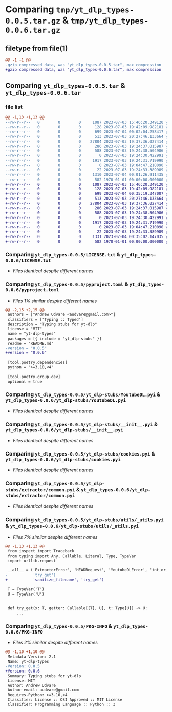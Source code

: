 # Comparing `tmp/yt_dlp_types-0.0.5.tar.gz` & `tmp/yt_dlp_types-0.0.6.tar.gz`

## filetype from file(1)

```diff
@@ -1 +1 @@
-gzip compressed data, was "yt_dlp_types-0.0.5.tar", max compression
+gzip compressed data, was "yt_dlp_types-0.0.6.tar", max compression
```

## Comparing `yt_dlp_types-0.0.5.tar` & `yt_dlp_types-0.0.6.tar`

### file list

```diff
@@ -1,13 +1,13 @@
--rw-r--r--   0        0        0     1087 2023-07-03 15:46:20.349120 yt_dlp_types-0.0.5/LICENSE.txt
--rw-r--r--   0        0        0      128 2023-07-03 19:42:09.982181 yt_dlp_types-0.0.5/README.md
--rw-r--r--   0        0        0      699 2023-07-04 00:02:04.258417 yt_dlp_types-0.0.5/pyproject.toml
--rw-r--r--   0        0        0      513 2023-07-03 20:27:46.133664 yt_dlp_types-0.0.5/yt_dlp-stubs/YoutubeDL.pyi
--rw-r--r--   0        0        0    27804 2023-07-03 19:37:36.027414 yt_dlp_types-0.0.5/yt_dlp-stubs/__init__.pyi
--rw-r--r--   0        0        0      286 2023-07-03 19:24:37.015987 yt_dlp_types-0.0.5/yt_dlp-stubs/_misc.pyi
--rw-r--r--   0        0        0      588 2023-07-03 19:24:38.504986 yt_dlp_types-0.0.5/yt_dlp-stubs/cookies.pyi
--rw-r--r--   0        0        0        0 2023-07-03 19:24:30.422991 yt_dlp_types-0.0.5/yt_dlp-stubs/extractor/__init__.pyi
--rw-r--r--   0        0        0     1917 2023-07-03 19:24:31.719990 yt_dlp_types-0.0.5/yt_dlp-stubs/extractor/common.pyi
--rw-r--r--   0        0        0        0 2023-07-03 19:04:47.210090 yt_dlp_types-0.0.5/yt_dlp-stubs/py.typed
--rw-r--r--   0        0        0       22 2023-07-03 19:24:33.389989 yt_dlp_types-0.0.5/yt_dlp-stubs/utils/__init__.pyi
--rw-r--r--   0        0        0     1310 2023-07-04 00:01:26.911435 yt_dlp_types-0.0.5/yt_dlp-stubs/utils/_utils.pyi
--rw-r--r--   0        0        0      582 1970-01-01 00:00:00.000000 yt_dlp_types-0.0.5/PKG-INFO
+-rw-r--r--   0        0        0     1087 2023-07-03 15:46:20.349120 yt_dlp_types-0.0.6/LICENSE.txt
+-rw-r--r--   0        0        0      128 2023-07-03 19:42:09.982181 yt_dlp_types-0.0.6/README.md
+-rw-r--r--   0        0        0      699 2023-07-04 00:35:19.347007 yt_dlp_types-0.0.6/pyproject.toml
+-rw-r--r--   0        0        0      513 2023-07-03 20:27:46.133664 yt_dlp_types-0.0.6/yt_dlp-stubs/YoutubeDL.pyi
+-rw-r--r--   0        0        0    27804 2023-07-03 19:37:36.027414 yt_dlp_types-0.0.6/yt_dlp-stubs/__init__.pyi
+-rw-r--r--   0        0        0      286 2023-07-03 19:24:37.015987 yt_dlp_types-0.0.6/yt_dlp-stubs/_misc.pyi
+-rw-r--r--   0        0        0      588 2023-07-03 19:24:38.504986 yt_dlp_types-0.0.6/yt_dlp-stubs/cookies.pyi
+-rw-r--r--   0        0        0        0 2023-07-03 19:24:30.422991 yt_dlp_types-0.0.6/yt_dlp-stubs/extractor/__init__.pyi
+-rw-r--r--   0        0        0     1917 2023-07-03 19:24:31.719990 yt_dlp_types-0.0.6/yt_dlp-stubs/extractor/common.pyi
+-rw-r--r--   0        0        0        0 2023-07-03 19:04:47.210090 yt_dlp_types-0.0.6/yt_dlp-stubs/py.typed
+-rw-r--r--   0        0        0       22 2023-07-03 19:24:33.389989 yt_dlp_types-0.0.6/yt_dlp-stubs/utils/__init__.pyi
+-rw-r--r--   0        0        0     1331 2023-07-04 00:35:02.147035 yt_dlp_types-0.0.6/yt_dlp-stubs/utils/_utils.pyi
+-rw-r--r--   0        0        0      582 1970-01-01 00:00:00.000000 yt_dlp_types-0.0.6/PKG-INFO
```

### Comparing `yt_dlp_types-0.0.5/LICENSE.txt` & `yt_dlp_types-0.0.6/LICENSE.txt`

 * *Files identical despite different names*

### Comparing `yt_dlp_types-0.0.5/pyproject.toml` & `yt_dlp_types-0.0.6/pyproject.toml`

 * *Files 1% similar despite different names*

```diff
@@ -2,15 +2,15 @@
 authors = ["Andrew Udvare <audvare@gmail.com>"]
 classifiers = ['Typing :: Typed']
 description = "Typing stubs for yt-dlp"
 license = "MIT"
 name = "yt-dlp-types"
 packages = [{ include = "yt_dlp-stubs" }]
 readme = "README.md"
-version = "0.0.5"
+version = "0.0.6"
 
 [tool.poetry.dependencies]
 python = ">=3.10,<4"
 
 [tool.poetry.group.dev]
 optional = true
```

### Comparing `yt_dlp_types-0.0.5/yt_dlp-stubs/YoutubeDL.pyi` & `yt_dlp_types-0.0.6/yt_dlp-stubs/YoutubeDL.pyi`

 * *Files identical despite different names*

### Comparing `yt_dlp_types-0.0.5/yt_dlp-stubs/__init__.pyi` & `yt_dlp_types-0.0.6/yt_dlp-stubs/__init__.pyi`

 * *Files identical despite different names*

### Comparing `yt_dlp_types-0.0.5/yt_dlp-stubs/cookies.pyi` & `yt_dlp_types-0.0.6/yt_dlp-stubs/cookies.pyi`

 * *Files identical despite different names*

### Comparing `yt_dlp_types-0.0.5/yt_dlp-stubs/extractor/common.pyi` & `yt_dlp_types-0.0.6/yt_dlp-stubs/extractor/common.pyi`

 * *Files identical despite different names*

### Comparing `yt_dlp_types-0.0.5/yt_dlp-stubs/utils/_utils.pyi` & `yt_dlp_types-0.0.6/yt_dlp-stubs/utils/_utils.pyi`

 * *Files 7% similar despite different names*

```diff
@@ -1,13 +1,13 @@
 from inspect import Traceback
 from typing import Any, Callable, Literal, Type, TypeVar
 import urllib.request
 
 __all__ = ('ExtractorError', 'HEADRequest', 'YoutubeDLError', 'int_or_none', 'parse_iso8601',
-           'try_get')
+           'sanitize_filename', 'try_get')
 
 T = TypeVar('T')
 U = TypeVar('U')
 
 
 def try_get(x: T, getter: Callable[[T], U], t: Type[U]) -> U:
     ...
```

### Comparing `yt_dlp_types-0.0.5/PKG-INFO` & `yt_dlp_types-0.0.6/PKG-INFO`

 * *Files 2% similar despite different names*

```diff
@@ -1,10 +1,10 @@
 Metadata-Version: 2.1
 Name: yt-dlp-types
-Version: 0.0.5
+Version: 0.0.6
 Summary: Typing stubs for yt-dlp
 License: MIT
 Author: Andrew Udvare
 Author-email: audvare@gmail.com
 Requires-Python: >=3.10,<4
 Classifier: License :: OSI Approved :: MIT License
 Classifier: Programming Language :: Python :: 3
```

